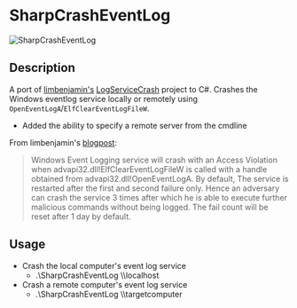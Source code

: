 # SharpCrashEventLog

![SharpCrashEventLog](https://raw.githubusercontent.com/slyd0g/SharpCrashEventLog/master/example.png)

## Description
A port of [limbenjamin's](https://github.com/limbenjamin) [LogServiceCrash](https://github.com/limbenjamin/LogServiceCrash) project to C#. Crashes the Windows eventlog service locally or remotely using ```OpenEventLogA```/```ElfClearEventLogFileW```. 

- Added the ability to specify a remote server from the cmdline

From limbenjamin's [blogpost](https://limbenjamin.com/articles/crash-windows-event-logging-service.html):

>Windows Event Logging service will crash with an Access Violation when advapi32.dll!ElfClearEventLogFileW is called with a handle obtained from advapi32.dll!OpenEventLogA. By default, The service is restarted after the first and second failure only. Hence an adversary can crash the service 3 times after which he is able to execute further malicious commands without being logged. The fail count will be reset after 1 day by default.

## Usage
- Crash the local computer's event log service
    - .\SharpCrashEventLog \\\\localhost
- Crash a remote computer's event log service
    - .\SharpCrashEventLog \\\\targetcomputer

